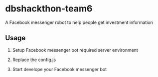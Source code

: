 # dbshackthon-team6

A Facebook messenger robot to help people get investment information

## Usage

1. Setup Facebook messenger bot required server environment

2. Replace the config.js

3. Start develope your Facebook messenger bot

